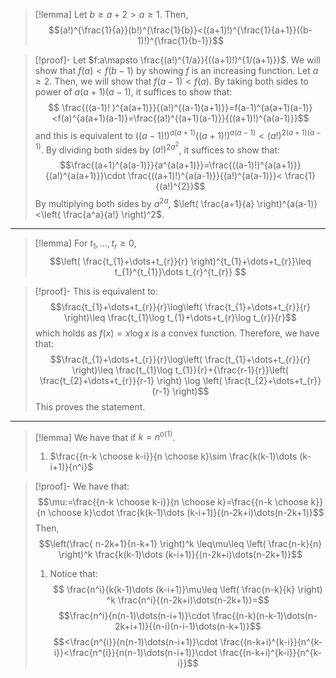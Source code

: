 > [!lemma]
> Let $b\geq a+2>a\geq 1$. Then, $$(a!)^{\frac{1}{a}}(b!)^{\frac{1}{b}}<((a+1)!)^{\frac{1}{a+1}}((b-1)!)^{\frac{1}{b-1}}$$

> [!proof]-
> Let $f:a\mapsto \frac{(a!)^{1/a}}{((a+1)!)^{1/(a+1)}}$. We will show that $f(a)<f(b-1)$ by showing $f$ is an increasing function. Let $a\geq 2$. Then, we will show that $f(a-1)<f(a)$. By taking both sides to power of $a(a+1)(a-1)$, it suffices to show that: $$ \frac{((a-1)! )^{a(a+1)}}{(a!)^{(a-1)(a+1)}}=f(a-1)^{a(a+1)(a-1)}<f(a)^{a(a+1)(a-1)}=\frac{(a!)^{(a+1)(a-1)}}{((a+1)!)^{a(a-1)}}$$
> and this is equivalent to $((a-1)!)^{a(a+1)}((a+1)!)^{a(a-1)}<(a!)^{2(a+1)(a-1)}$. By dividing both sides by $(a!)^{2a^{2}}$, it suffices to show that: $$\frac{(a+1)^{a(a-1)}}{a^{a(a+1)}}=\frac{((a-1)!)^{a(a+1)}}{(a!)^{a(a+1)}}\cdot \frac{((a+1)!)^{a(a-1)}}{(a!)^{a(a-1)}}< \frac{1}{(a!)^{2}}$$By multiplying both sides by $a^{2a}$, $\left( \frac{a+1}{a} \right)^{a(a-1)}<\left( \frac{a^a}{a!} \right)^2$. 
---

> [!lemma]
> For $t_{1},\dots,t_{r}\geq0$, $$\left( \frac{t_{1}+\dots+t_{r}}{r} \right)^{t_{1}+\dots+t_{r}}\leq t_{1}^{t_{1}}\dots t_{r}^{t_{r}} $$

> [!proof]-
> This is equivalent to: $$\frac{t_{1}+\dots+t_{r}}{r}\log\left( \frac{t_{1}+\dots+t_{r}}{r} \right)\leq \frac{t_{1}\log t_{1}+\dots+t_{r}\log t_{r}}{r}$$which holds as $f(x)=x\log x$ is a convex function. Therefore,  we have that: $$\frac{t_{1}+\dots+t_{r}}{r}\log\left( \frac{t_{1}+\dots+t_{r}}{r} \right)\leq \frac{t_{1}\log t_{1}}{r}+{\frac{r-1}{r}}\left( \frac{t_{2}+\dots+t_{r}}{r-1} \right) \log \left( \frac{t_{2}+\dots+t_{r}}{r-1} \right)$$This proves the statement.
---
> [!lemma]
> We have that if $k=n^{\text{o}(1)}$. 
> 1. $\frac{{n-k \choose k-i}}{n \choose k}\sim \frac{k(k-1)\dots (k-i+1)}{n^i}$

> [!proof]-
> We have that:
> $$\mu:=\frac{{n-k \choose k-i}}{n \choose k}=\frac{{n-k \choose k}}{n \choose k}\cdot  \frac{k(k-1)\dots (k-i+1)}{(n-2k+i)\dots(n-2k+1)}$$Then, $$\left(\frac{ n-2k+1}{n-k+1} \right)^k \leq\mu\leq \left( \frac{n-k}{n} \right)^k \frac{k(k-1)\dots (k-i+1)}{(n-2k+i)\dots(n-2k+1)}$$
> 
> 1. Notice that: $$ \frac{n^i}{k(k-1)\dots (k-i+1)}\mu\leq  \left( \frac{n-k}{k} \right) ^k \frac{n^i}{(n-2k+i)\dots(n-2k+1)}=$$$$\frac{n^i}{n(n-1)\dots(n-i+1)}\cdot \frac{(n-k)(n-k-1)\dots(n-2k+i+1)}{(n-i)(n-i-1)\dots(n-k+1)}$$$$<\frac{n^{i}}{n(n-1)\dots(n-i+1)}\cdot \frac{(n-k+i)^{k-i}}{n^{k-i}}<\frac{n^{i}}{n(n-1)\dots(n-i+1)}\cdot \frac{(n-k+i)^{k-i}}{n^{k-i}}$$